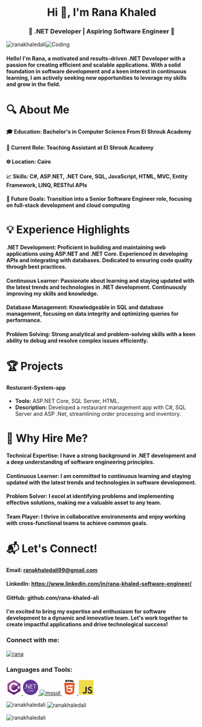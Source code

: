 <h1 align="center">Hi 👋, I'm Rana Khaled</h1>
<h3 align="center">🌟 .NET Developer | Aspiring Software Engineer 🌟</h3>
<img align="right" alt="Coding" width="400" src="https://media.tenor.com/QVC1Nmb9TwUAAAAi/coding.gif">

<p align="left"> <img src="https://komarev.com/ghpvc/?username=ranakhaledali&label=Profile%20views&color=0e75b6&style=flat" alt="ranakhaledali" /> </p>

#### Hello! I'm Rana, a motivated and results-driven .NET Developer with a passion for creating efficient and scalable applications. With a solid foundation in software development and a keen interest in continuous learning, I am actively seeking new opportunities to leverage my skills and grow in the field.

# 🔍 About Me

#### 🎓 Education: Bachelor's in Computer Science From El Shrouk Academy
#### 💼 Current Role: Teaching Assistant at El Shrouk Academy
#### 🌐 Location: Cairo
#### 📈 Skills: C#, ASP.NET, .NET Core, SQL, JavaScript, HTML, MVC, Entity Framework, LINQ, RESTful APIs
#### 🚀 Future Goals: Transition into a Senior Software Engineer role, focusing on full-stack development and cloud computing

# 💡 Experience Highlights

#### .NET Development: Proficient in building and maintaining web applications using ASP.NET and .NET Core. Experienced in developing APIs and integrating with databases. Dedicated to ensuring code quality through best practices.
#### Continuous Learner: Passionate about learning and staying updated with the latest trends and technologies in .NET development. Continuously improving my skills and knowledge.
#### Database Management: Knowledgeable in SQL and database management, focusing on data integrity and optimizing queries for performance.
#### Problem Solving: Strong analytical and problem-solving skills with a keen ability to debug and resolve complex issues efficiently.


# 🏆 Projects

#### Resturant-System-app
- **Tools:** ASP.NET Core, SQL Server, HTML.
- **Description:** Developed a restaurant management app with C#, SQL Server and ASP .Net, streamlining order processing and inventory.


# 🌟 Why Hire Me?

#### Technical Expertise: I have a strong background in .NET development and a deep understanding of software engineering principles.
#### Continuous Learner: I am committed to continuous learning and staying updated with the latest trends and technologies in software development.
#### Problem Solver: I excel at identifying problems and implementing effective solutions, making me a valuable asset to any team.
#### Team Player: I thrive in collaborative environments and enjoy working with cross-functional teams to achieve common goals.

# 📬 Let's Connect!

#### Email: ranakhaledali99@gmail.com
#### LinkedIn: https://www.linkedin.com/in/rana-khaled-software-engineer/
#### GitHub: github.com/rana-khaled-ali
#### I'm excited to bring my expertise and enthusiasm for software development to a dynamic and innovative team. Let's work together to create impactful applications and drive technological success!

<h3 align="left">Connect with me:</h3>
<p align="left">
<a href="https://linkedin.com/in/rana" target="blank"><img align="center" src="https://raw.githubusercontent.com/rahuldkjain/github-profile-readme-generator/master/src/images/icons/Social/linked-in-alt.svg" alt="rana" height="30" width="40" /></a>
</p>

<h3 align="left">Languages and Tools:</h3>
<p align="left">
  <a href="https://docs.microsoft.com/en-us/dotnet/csharp/" target="_blank" rel="noreferrer"> <img src="https://raw.githubusercontent.com/devicons/devicon/master/icons/csharp/csharp-original.svg" alt="csharp" width="40" height="40"/> </a>
  <a href="https://dotnet.microsoft.com/" target="_blank" rel="noreferrer"> <img src="https://raw.githubusercontent.com/devicons/devicon/master/icons/dotnetcore/dotnetcore-original.svg" alt="dotnet" width="40" height="40"/> </a>
  <a href="https://www.microsoft.com/en-us/sql-server" target="_blank" rel="noreferrer"> <img src="https://www.svgrepo.com/show/303229/microsoft-sql-server-logo.svg" alt="mssql" width="40" height="40"/> </a>
  <a href="https://www.w3.org/html/" target="_blank" rel="noreferrer"> <img src="https://raw.githubusercontent.com/devicons/devicon/master/icons/html5/html5-original-wordmark.svg" alt="html5" width="40" height="40"/> </a>
  <a href="https://developer.mozilla.org/en-US/docs/Web/JavaScript" target="_blank" rel="noreferrer"> <img src="https://raw.githubusercontent.com/devicons/devicon/master/icons/javascript/javascript-original.svg" alt="javascript" width="40" height="40"/> </a>
</p>

<p><img align="left" src="https://github-readme-stats.vercel.app/api/top-langs?username=ranakhaledali&show_icons=true&locale=en&layout=compact" alt="ranakhaledali" /></p>

<p>&nbsp;<img align="center" src="https://github-readme-stats.vercel.app/api?username=ranakhaledali&show_icons=true&locale=en" alt="ranakhaledali" /></p>

<p><img align="center" src="https://github-readme-streak-stats.herokuapp.com/?user=ranakhaledali&" alt="ranakhaledali" /></p>

